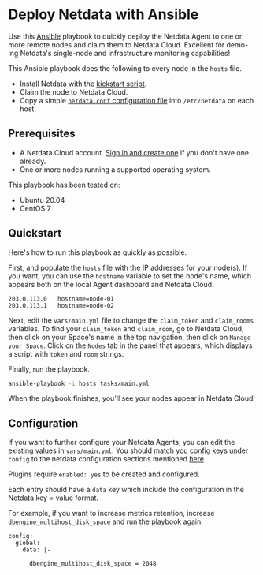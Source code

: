 # Deploy Netdata with Ansible

Use this [Ansible](https://www.ansible.com/) playbook to quickly deploy the Netdata Agent to one or more remote nodes
and claim them to Netdata Cloud. Excellent for demo-ing Netdata's single-node and infrastructure monitoring
capabilities!

This Ansible playbook does the following to every node in the `hosts` file.

-   Install Netdata with the [kickstart
    script](https://learn.netdata.cloud/docs/agent/packaging/installer/methods/kickstart).
-   Claim the node to Netdata Cloud.
-   Copy a simple [`netdata.conf` configuration file](templates/netdata.conf.j2) into `/etc/netdata` on each host.

## Prerequisites

-   A Netdata Cloud account. [Sign in and create one](https://app.netdata.cloud) if you don't have one already.
-   One or more nodes running a supported operating system.

This playbook has been tested on:

-   Ubuntu 20.04
-   CentOS 7

## Quickstart

Here's how to run this playbook as quickly as possible.

First, and populate the `hosts` file with the IP addresses for your node(s). If you want, you can use the `hostname`
variable to set the node's name, which appears both on the local Agent dashboard and Netdata Cloud.

```
203.0.113.0   hostname=node-01
203.0.113.1   hostname=node-02 
```

Next, edit the `vars/main.yml` file to change the `claim_token` and `claim_rooms` variables. To find your `claim_token`
and `claim_room`, go to Netdata Cloud, then click on your Space's name in the top navigation, then click on `Manage your
Space`. Click on the `Nodes` tab in the panel that appears, which displays a script with `token` and `room` strings.

Finally, run the playbook.

```bash
ansible-playbook -i hosts tasks/main.yml
```

When the playbook finishes, you'll see your nodes appear in Netdata Cloud!

## Configuration

If you want to further configure your Netdata Agents, you can edit the existing values in `vars/main.yml`.
You should match you config keys under `config` to the netdata configuration sections mentioned [here](https://learn.netdata.cloud/docs/agent/daemon/config)

Plugins require `enabled: yes` to be created and configured.

Each entry should have a `data` key which include the configuration in the Netdata key = value format.

For example, if you want to increase metrics retention, increase `dbengine_multihost_disk_space` and run the playbook
again.

```
config:
  global:
    data: |-

      dbengine_multihost_disk_space = 2048

```
